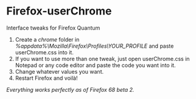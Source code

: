 # Firefox-userChrome
Interface tweaks for Firefox Quantum

1. Create a *chrome* folder in *%appdata%\Mozilla\Firefox\Profiles\YOUR_PROFILE* and paste userChrome.css into it.
2. If you want to use more than one tweak, just open userChrome.css in Notepad or any code editor and paste the code you want into it.
3. Change whatever values you want.
4. Restart Firefox and voilà!

*Everything works perfectly as of Firefox 68 beta 2.*
